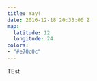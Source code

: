 ```yaml
---
title: Yay!
date: 2016-12-18 20:33:00 Z
map:
  latitude: 12
  longitude: 24
colors:
- "#e70c0c"
---
```


TEst